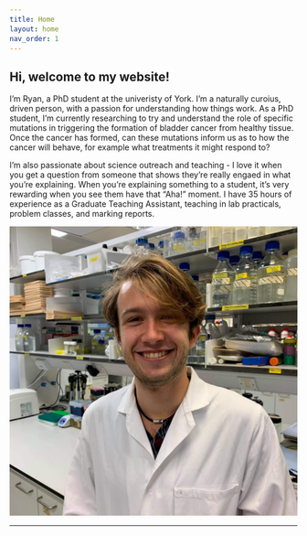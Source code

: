 ```yaml
---
title: Home
layout: home
nav_order: 1
---
```



<!--Change the "academic life" line to be like a catchphrase/ very short mission statement about me
Put the profile photo of me here at the top
Then underneath have some brief info/intro text about me, personal mission statement, etc
Say here that I'm a current PhD student -->
## Hi, welcome to my website!
I’m Ryan, a PhD student at the univeristy of York. I’m a naturally curoius, driven person, with a passion for understanding how things work. As a PhD student, I’m currently researching to try and understand the role of specific mutations in triggering the formation of bladder cancer from healthy tissue. Once the cancer has formed, can these mutations inform us as to how the cancer will behave, for example what treatments it might respond to?

I’m also passionate about science outreach and teaching - I love it when you get a question from someone that shows they’re really engaed in what you’re explaining. When you’re explaining something to a student, it’s very rewarding when you see them have that “Aha!” moment. I have 35 hours of experience as a Graduate Teaching Assistant, teaching in lab practicals, problem classes, and marking reports.

![Photo of me](assets\images\Picture_Me.jpg)

----

[^1]: [It can take up to 10 minutes for changes to your site to publish after you push the changes to GitHub](https://docs.github.com/en/pages/setting-up-a-github-pages-site-with-jekyll/creating-a-github-pages-site-with-jekyll#creating-your-site).

[Just the Docs]: https://just-the-docs.github.io/just-the-docs/
[GitHub Pages]: https://docs.github.com/en/pages
[README]: https://github.com/just-the-docs/just-the-docs-template/blob/main/README.md
[Jekyll]: https://jekyllrb.com
[GitHub Pages / Actions workflow]: https://github.blog/changelog/2022-07-27-github-pages-custom-github-actions-workflows-beta/
[use this template]: https://github.com/just-the-docs/just-the-docs-template/generate
